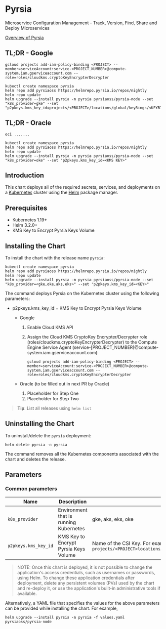 # Pyrsia

Microservice Configuration Management - Track, Version, Find, Share and Deploy Microservices

[Overview of Pyrsia](https://pyrsia.io)

## TL;DR - Google

```console
gcloud projects add-iam-policy-binding <PROJECT> --member=serviceAccount:service-<PROJECT_NUMBER>@compute-system.iam.gserviceaccount.com --role=roles/cloudkms.cryptoKeyEncrypterDecrypter

kubectl create namespace pyrsia
helm repo add pyrsiaoss https://helmrepo.pyrsia.io/repos/nightly
helm repo update
helm upgrade --install pyrsia -n pyrsia pyrsiaoss/pyrsia-node --set "k8s_provider=gke" --set "p2pkeys.kms_key_id=projects/<PROJECT>/locations/global/keyRings/<KEYRING>/cryptoKeys/<KEY>"
```

## TL;DR - Oracle

```console
oci .......

kubectl create namespace pyrsia
helm repo add pyrsiaoss https://helmrepo.pyrsia.io/repos/nightly
helm repo update
helm upgrade --install pyrsia -n pyrsia pyrsiaoss/pyrsia-node --set "k8s_provider=oke" --set "p2pkeys.kms_key_id=<KMS KEY>"
```

## Introduction

This chart deploys all of the required secrets, services, and deployments on a [Kubernetes](https://kubernetes.io) cluster using the [Helm](https://helm.sh) package manager.

## Prerequisites

- Kubernetes 1.19+
- Helm 3.2.0+
- KMS Key to Encrypt Pyrsia Keys Volume

## Installing the Chart

To install the chart with the release name `pyrsia`:

```console
kubectl create namespace pyrsia
helm repo add pyrsiaoss https://helmrepo.pyrsia.io/repos/nightly
helm repo update
helm upgrade --install pyrsia -n pyrsia pyrsiaoss/pyrsia-node --set "k8s_provider=<gke,oke,aks,eks>" --set "p2pkeys.kms_key_id=<KEY>"
```

The command deploys Pyrsia on the Kubernetes cluster using the following parameters:

- p2pkeys.kms_key_id = KMS Key to Encrypt Pyrsia Keys Volume
  - Google
    1. Enable Cloud KMS API
    2. Assign the Cloud KMS CryptoKey Encrypter/Decrypter role (roles/cloudkms.cryptoKeyEncrypterDecrypter) to the Compute Engine Service Agent (service-[PROJECT_NUMBER]@compute-system.iam.gserviceaccount.com)

       ```console
       gcloud projects add-iam-policy-binding <PROJECT> --member=serviceAccount:service-<PROJECT_NUMBER>@compute-system.iam.gserviceaccount.com --role=roles/cloudkms.cryptoKeyEncrypterDecrypter
       ```

  - Oracle (to be filled out in next PR by Oracle)
    1. Placeholder for Step One
    2. Placeholder for Step Two

> **Tip**: List all releases using `helm list`

## Uninstalling the Chart

To uninstall/delete the `pyrsia` deployment:

```console
helm delete pyrsia -n pyrsia
```

The command removes all the Kubernetes components associated with the chart and deletes the release.

## Parameters

### Common parameters

| Name                     | Description                                   | Value           |
| ------------------------ | ----------------------------------------------| --------------- |
| `k8s_provider`           | Environment that is running Kubernetes        | gke, aks, eks, oke |
| `p2pkeys.kms_key_id`     | KMS Key to Encrypt Pyrsia Keys Volume         | Name of the CSI Key.  For example, under GKE: `projects/<PROJECT>locations/global/keyRings/<KEYRING>/cryptoKeys/<KEY>` |

> NOTE: Once this chart is deployed, it is not possible to change the application's access credentials, such as usernames or passwords, using Helm. To change these application credentials after deployment, delete any persistent volumes (PVs) used by the chart and re-deploy it, or use the application's built-in administrative tools if available.

Alternatively, a YAML file that specifies the values for the above parameters can be provided while installing the chart. For example,

```console
helm upgrade --install pyrsia -n pyrsia -f values.yaml pyrsiaoss/pyrsia-node
```
